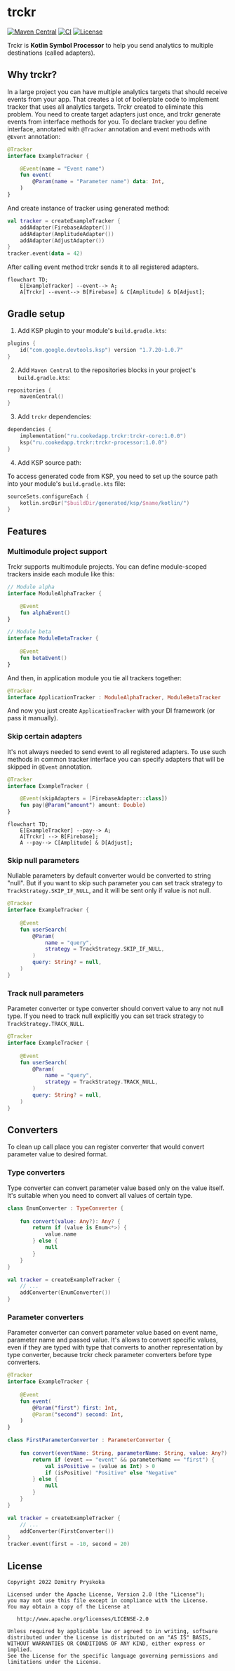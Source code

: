 # trckr

[![Maven Central](https://maven-badges.herokuapp.com/maven-central/ru.cookedapp.trckr/trckr-core/badge.svg)](https://maven-badges.herokuapp.com/maven-central/ru.cookedapp.trckr/trckr-core)
[![CI](https://github.com/dzmpr/trckr/actions/workflows/tests.yml/badge.svg)](https://github.com/dzmpr/trckr/actions/workflows/tests.yml)
[![License](https://img.shields.io/badge/License-Apache%202.0-blue.svg)](https://opensource.org/licenses/Apache-2.0)

Trckr is **Kotlin Symbol Processor** to help you send analytics to multiple destinations (called adapters).

## Why trckr?

In a large project you can have multiple analytics targets that should receive events from your app. That creates a lot of boilerplate code to implement tracker that uses all analytics targets.
Trckr created to eliminate this problem. You need to create target adapters just once, and trckr generate events from interface methods for you.
To declare tracker you define interface, annotated with `@Tracker` annotation and event methods with `@Event` annotation:  
```kotlin 
@Tracker
interface ExampleTracker {

    @Event(name = "Event name")
    fun event(
        @Param(name = "Parameter name") data: Int,
    )
}
```  
And create instance of tracker using generated method:  
```kotlin  
val tracker = createExampleTracker {  
    addAdapter(FirebaseAdapter())
    addAdapter(AmplitudeAdapter())
    addAdapter(AdjustAdapter())
}
tracker.event(data = 42)
```
After calling event method trckr sends it to all registered adapters.
```mermaid  
flowchart TD;
	E[ExampleTracker] --event--> A;
    A[Trckr] --event--> B[Firebase] & C[Amplitude] & D[Adjust];
 ```
## Gradle setup
1. Add KSP plugin to your module's `build.gradle.kts`:
```kotlin
plugins {
    id("com.google.devtools.ksp") version "1.7.20-1.0.7"
}
```
2. Add `Maven Central` to the repositories blocks in your project's `build.gradle.kts`:
```kotlin
repositories {
    mavenCentral()
}
```
3. Add `trckr` dependencies:
```kotlin
dependencies {
    implementation("ru.cookedapp.trckr:trckr-core:1.0.0")
    ksp("ru.cookedapp.trckr:trckr-processor:1.0.0")
}
```
4. Add KSP source path:

To access generated code from KSP, you need to set up the source path into your module's `build.gradle.kts` file:
```kotlin
sourceSets.configureEach {
    kotlin.srcDir("$buildDir/generated/ksp/$name/kotlin/")
}
```
## Features
### Multimodule project support
Trckr supports multimodule projects.
You can define module-scoped trackers inside each module like this:
```kotlin
// Module alpha
interface ModuleAlphaTracker {

    @Event
    fun alphaEvent()
}

// Module beta
interface ModuleBetaTracker {
    
    @Event
    fun betaEvent()
}
```
And then, in application module you tie all trackers together:
```kotlin
@Tracker
interface ApplicationTracker : ModuleAlphaTracker, ModuleBetaTracker
```
And now you just create `ApplicationTracker` with your DI framework (or pass it manually).
### Skip certain adapters
It's not always needed to send event to all registered adapters. To use such methods in common tracker interface you can specify adapters that will be skipped in `@Event` annotation.
```kotlin
@Tracker
interface ExampleTracker {

    @Event(skipAdapters = [FirebaseAdapter::class])
    fun pay(@Param("amount") amount: Double)
}
```
```mermaid  
flowchart TD;
	E[ExampleTracker] --pay--> A;
    A[Trckr] --> B[Firebase];
    A --pay--> C[Amplitude] & D[Adjust];
 ```
### Skip null parameters
Nullable parameters by default converter would be converted to string "null". But if you want to skip such parameter you can set track strategy to `TrackStrategy.SKIP_IF_NULL`, and it will be sent only if value is not null.
```kotlin
@Tracker
interface ExampleTracker {
    
    @Event
    fun userSearch(
        @Param(
            name = "query",
            strategy = TrackStrategy.SKIP_IF_NULL,
        )
        query: String? = null,
    )
}
```
### Track null parameters
Parameter converter or type converter should convert value to any not null type. If you need to track null explicitly you can set track strategy to `TrackStrategy.TRACK_NULL`.
```kotlin
@Tracker
interface ExampleTracker {
    
    @Event
    fun userSearch(
        @Param(
            name = "query",
            strategy = TrackStrategy.TRACK_NULL,
        )
        query: String? = null,
    )
}
```
## Converters
To clean up call place you can register converter that would convert parameter value to desired format.
### Type converters
Type converter can convert parameter value based only on the value itself. It's suitable when you need to convert all values of certain type.
```kotlin
class EnumConverter : TypeConverter {
    
    fun convert(value: Any?): Any? {
        return if (value is Enum<*>) {
            value.name
        } else {
            null
        }
    }
}

val tracker = createExampleTracker {
    // ...
    addConverter(EnumConverter())
}
```
### Parameter converters
Parameter converter can convert parameter value based on event name, parameter name and passed value. It's allows to convert specific values, even if they are typed with type that converts to another representation by type converter, because trckr check parameter converters before type converters. 
```kotlin
@Tracker
interface ExampleTracker {
    
    @Event
    fun event(
        @Param("first") first: Int,
        @Param("second") second: Int,
    )
}

class FirstParameterConverter : ParameterConverter {
    
    fun convert(eventName: String, parameterName: String, value: Any?): Any? {
        return if (event == "event" && parameterName == "first") {
            val isPositive = (value as Int) > 0
            if (isPositive) "Positive" else "Negative"
        } else {
            null
        }
    }
}

val tracker = createExampleTracker {
    // ...
    addConverter(FirstConverter())
}
tracker.event(first = -10, second = 20)
```

## License
```text
Copyright 2022 Dzmitry Pryskoka

Licensed under the Apache License, Version 2.0 (the "License");
you may not use this file except in compliance with the License.
You may obtain a copy of the License at

   http://www.apache.org/licenses/LICENSE-2.0

Unless required by applicable law or agreed to in writing, software
distributed under the License is distributed on an "AS IS" BASIS,
WITHOUT WARRANTIES OR CONDITIONS OF ANY KIND, either express or implied.
See the License for the specific language governing permissions and
limitations under the License.
```
